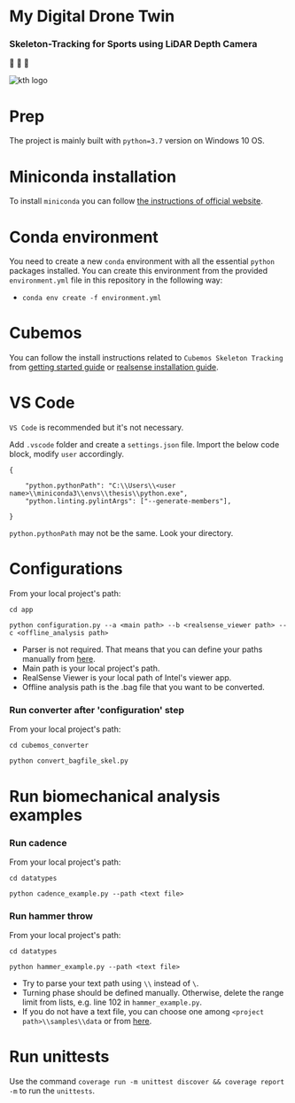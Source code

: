 # My Digital Drone Twin
### Skeleton-Tracking for Sports using LiDAR Depth Camera
:walking:   :helicopter:   :running:

![kth logo](https://www.findaphd.com/common/institutions/logos/Institutions/PID208.gif)

# Prep
The project is mainly built with `python=3.7` version on Windows 10 OS.

# Miniconda installation
To install `miniconda` you can follow [the instructions of official website](https://docs.conda.io/en/latest/miniconda.html).

# Conda environment
You need to create a new `conda` environment with all the essential `python` packages installed. You can create this environment from the provided `environment.yml` file in this repository in the following way:
- `conda env create -f environment.yml`

# Cubemos
You can follow the install instructions related to `Cubemos Skeleton Tracking` from [getting started guide](https://download-skeleton-tracking-sdk.s3.eu-central-1.amazonaws.com/GettingStartedGuide.pdf) or [realsense installation guide](https://dev.intelrealsense.com/docs/skeleton-tracking-sdk-installation-guide).

# VS Code
`VS Code` is recommended but it's not necessary.

Add `.vscode` folder and create a `settings.json` file. Import the below code block, modify `user` accordingly.

```
{

    "python.pythonPath": "C:\\Users\\<user name>\\miniconda3\\envs\\thesis\\python.exe",
    "python.linting.pylintArgs": ["--generate-members"],

}
```

`python.pythonPath` may not be the same. Look your directory.

# Configurations
From your local project's path:

`cd app`

`python configuration.py --a <main path> --b <realsense_viewer path> --c <offline_analysis path>`

- Parser is not required. That means that you can define your paths manually from [here](https://github.com/pan-efs/My-Digital-Drone-Twin/blob/main/app/configuration.py).
- Main path is your local project's path.
- RealSense Viewer is your local path of Intel's viewer app.
- Offline analysis path is the .bag file that you want to be converted.

### Run converter after 'configuration' step
From your local project's path:

`cd cubemos_converter`

`python convert_bagfile_skel.py`
# Run biomechanical analysis examples
### Run cadence
From your local project's path:

`cd datatypes`

`python cadence_example.py --path <text file>`

### Run hammer throw
From your local project's path:

`cd datatypes`

`python hammer_example.py --path <text file>`

- Try to parse your text path using `\\` instead of `\`. 
- Turning phase should be defined manually. Otherwise, delete the range limit from lists, e.g. line 102 in `hammer_example.py`.
- If you do not have a text file, you can choose one among `<project path>\\samples\\data` or from [here](https://github.com/pan-efs/My-Digital-Drone-Twin/tree/main/samples/data).
# Run unittests
Use the command `coverage run -m unittest discover && coverage report -m` to run the `unittests`.
